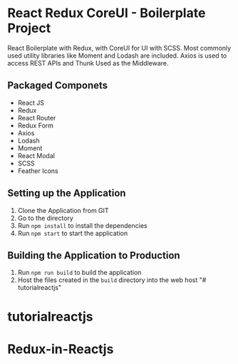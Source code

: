 # React Redux CoreUI - Boilerplate Project

React Boilerplate with Redux, with CoreUI for UI with SCSS. Most commonly used utility libraries like Moment and Lodash are included. Axios is used to access REST APIs and Thunk Used as the Middleware.

## Packaged Componets
* React JS
* Redux
* React Router
* Redux Form
* Axios
* Lodash
* Moment
* React Modal
* SCSS
* Feather Icons

## Setting up the Application
1. Clone the Application from GIT
1. Go to the directory
1. Run `npm install` to install the dependencies
1. Run `npm start` to start the application

## Building the Application to Production
1. Run `npm run build` to build the application
1. Host the files created in the `build` directory into the web host
"# tutorialreactjs" 
# tutorialreactjs
# Redux-in-Reactjs
